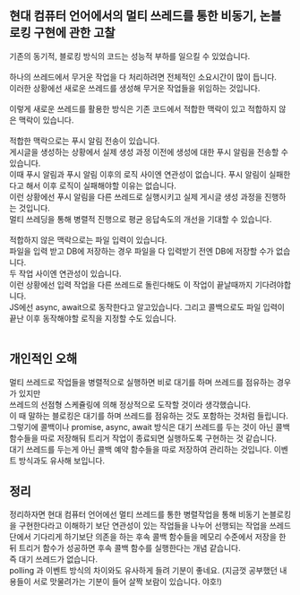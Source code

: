 ## 현대 컴퓨터 언어에서의 멀티 쓰레드를 통한 비동기, 논블로킹 구현에 관한 고찰
기존의 동기적, 블로킹 방식의 코드는 성능적 부하를 일으킬 수 있었습니다.<br>
<br>
하나의 쓰레드에서 무거운 작업을 다 처리하려면 전체적인 소요시간이 많이 듭니다.<br>
이러한 상황에선 새로운 쓰레드를 생성해 무거운 작업들을 위임하는 것입니다.<br>
<br>
이렇게 새로운 쓰레드를 활용한 방식은 기존 코드에서 적합한 맥락이 있고 적합하지 않은 맥락이 있습니다.<br>
<br>
적합한 맥락으로는 푸시 알림 전송이 있습니다.<br>
게시글을 생성하는 상황에서 실제 생성 과정 이전에 생성에 대한 푸시 알림을 전송할 수 있습니다.<br>
이때 푸시 알림과 푸시 알림 이후의 로직 사이엔 연관성이 없습니다. 푸시 알림이 실패한다고 해서 이후 로직이 실패해야할 이유는 없습니다. <br>
이런 상황에선 푸시 알림을 다른 쓰레드로 실행시키고 실제 게시글 생성 과정을 진행하는 것입니다.<br>
멀티 쓰레딩을 통해 병렬적 진행으로 평균 응답속도의 개선을 기대할 수 있습니다.<br>
<br>
적합하지 않은 맥락으로는 파일 입력이 있습니다.<br>
파일을 입력 받고 DB에 저장하는 경우 파일을 다 입력받기 전엔 DB에 저장할 수가 없습니다.<br>
두 작업 사이엔 연관성이 있습니다.<br>
이런 상황에선 입력 작업을 다른 쓰레드로 돌린다해도 이 작업이 끝날때까지 기다려야합니다.<br>
JS에선 async, await으로 동작한다고 알고있습니다. 그리고 콜백으로도 파일 입력이 끝난 이후 동작해야할 로직을 지정할 수도 있습니다.<br>
<br>

## 개인적인 오해
멀티 쓰레드로 작업들을 병렬적으로 실행하면 비로 대기를 하며 쓰레드를 점유하는 경우가 있지만<br>
쓰레드의 선점형 스케쥴링에 의해 정상적으로 도작할 것이라 생각했습니다.<br>
이 때 말하는 블로킹은 대기를 하며 쓰레드를 점유하는 것도 포함하는 것처럼 들립니다.<br>
그렇기에 콜백이나 promise, async, await 방식은 대기 쓰레드를 두는 것이 아닌 콜백 함수들을 따로 저장해둬 트리거 작업이 종료되면 실행하도록 구현하는 것 같습니다.<br> 
대기 쓰레드를 두는게 아닌 콜백 예약 함수들을 따로 저장하여 관리하는 것입니다. 이벤트 방식과도 유사해 보입니다.<br> 

## 정리
정리하자면 현대 컴퓨터 언어에선 멀티 쓰레드를 통한 병렬작업을 통해 비동기 논블로킹을 구현한다라고 이해하기 보단 연관성이 있는 작업들을 나누어 선행되는 작업을 쓰레드 단에서 기다리게 하기보단 의존을 하는 후속 콜백 함수들을 메모리 수준에서 저장을 한 뒤 트리거 함수가 성공하면 후속 콜백 함수를 실행한다는 개념 같습니다.<br>  즉 대기 쓰레드가 없습니다.<br>  polling 과 이벤트 방식의 차이와도 유사하게 들려 기분이 좋네요. (지금껏 공부했던 내용들이 서로 맛물려가는 기분이 들어 살짝 보람이 있습니다. 야호!)




